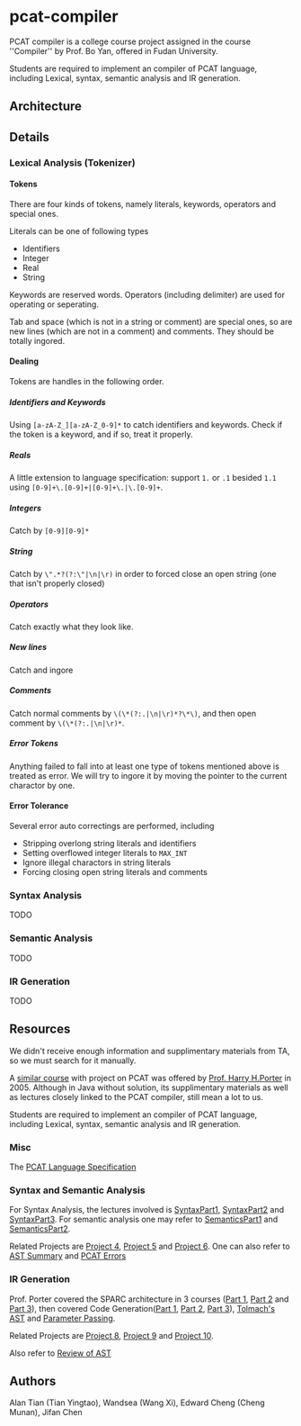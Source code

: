 pcat-compiler
=============

PCAT compiler is a college course project assigned in the course ''Compiler''
by Prof. Bo Yan, offered in Fudan University.

Students are required to implement an compiler of PCAT language, including
Lexical, syntax, semantic analysis and IR generation.


Architecture
------------


Details
------------

### Lexical Analysis (Tokenizer)

#### Tokens

There are four kinds of tokens, namely
literals, keywords, operators and special ones.

Literals can be one of following types
* Identifiers
* Integer
* Real
* String

Keywords are reserved words. Operators
(including delimiter) are used for
operating or seperating.

Tab and space (which is not in a string or comment)
are special ones, so are new lines (which are not in a comment)
and comments. They should be
totally ingored.

#### Dealing
Tokens are handles in the following order.
##### Identifiers and Keywords
Using `[a-zA-Z_][a-zA-Z_0-9]*` to catch
identifiers and keywords. Check if the token
is a keyword, and if so, treat it properly.
##### Reals
A little extension to language specification:
support `1.` or `.1` besided `1.1` using
`[0-9]+\.[0-9]+|[0-9]+\.|\.[0-9]+`.
##### Integers
Catch by `[0-9][0-9]*`
##### String
Catch by `\".*?(?:\"|\n|\r)` in order
to forced close an open string (one that
isn't properly closed)
##### Operators
Catch exactly what they look like.
##### New lines
Catch and ingore
##### Comments
Catch normal comments by
`\(\*(?:.|\n|\r)*?\*\)`, and then open comment
by `\(\*(?:.|\n|\r)*`.
##### Error Tokens
Anything failed to fall into at least one type
of tokens mentioned above is treated as error.
We will try to ingore it by moving the pointer to the current charactor by one.

#### Error Tolerance
Several error auto correctings are performed, 
including

* Stripping overlong string literals and identifiers
* Setting overflowed integer literals to `MAX_INT`
* Ignore illegal charactors in string literals
* Forcing closing open string literals and comments


### Syntax Analysis
TODO

### Semantic Analysis
TODO


### IR Generation

TODO



Resources
---------

We didn't receive enough information and supplimentary materials from TA,
so we must search for it manually.


A [similar course](http://web.cecs.pdx.edu/~harry/compilers/syllabus.html) 
with project on PCAT was offered by 
[Prof. Harry H.Porter](http://web.cecs.pdx.edu/~harry/) in 2005.
Although in Java without solution, its supplimentary materials
as well as lectures closely linked to the PCAT compiler, still mean a lot
to us.

Students are required to implement an compiler of PCAT language, including
Lexical, syntax, semantic analysis and IR generation.


### Misc

The [PCAT Language Specification](http://web.cecs.pdx.edu/~harry/compilers/PCATLangSpec.pdf)


### Syntax and Semantic Analysis

For Syntax Analysis,
the lectures involved is 
[SyntaxPart1](http://web.cecs.pdx.edu/~harry/compilers/slides/SyntaxPart1.pdf), 
[SyntaxPart2](http://web.cecs.pdx.edu/~harry/compilers/slides/SyntaxPart2.pdf) and 
[SyntaxPart3](http://web.cecs.pdx.edu/~harry/compilers/slides/SyntaxPart3.pdf).
For semantic analysis one may refer to
[SemanticsPart1](http://web.cecs.pdx.edu/~harry/compilers/slides/SemanticsPart1.pdf)
and 
[SemanticsPart2](http://web.cecs.pdx.edu/~harry/compilers/slides/SemanticsPart2.pdf).

Related Projects are [Project 4](http://web.cecs.pdx.edu/~harry/compilers/slides/Project4.pdf),
[Project 5](http://web.cecs.pdx.edu/~harry/compilers/slides/Project5.pdf)
and [Project 6](http://web.cecs.pdx.edu/~harry/compilers/slides/Project6.pdf).
One can also refer to [AST Summary](web.cecs.pdx.edu/~harry/compilers/p4/ASTSummary.pdf) and 
[PCAT Errors](http://web.cecs.pdx.edu/~harry/compilers/p6/PCATErrors.pdf)

### IR Generation

Prof. Porter covered the SPARC architecture in 3 courses
([Part 1](http://web.cecs.pdx.edu/~harry/compilers/slides/SPARC-Part1.pdf),
[Part 2](http://web.cecs.pdx.edu/~harry/compilers/slides/SPARC-Part2.pdf)
and
[Part 3](http://web.cecs.pdx.edu/~harry/compilers/slides/SPARC-Part3.pdf)),
then covered Code Generation([Part 1](http://web.cecs.pdx.edu/~harry/compilers/slides/CodeGen1.pdf),
[Part 2](http://web.cecs.pdx.edu/~harry/compilers/slides/CodeGen2.pdf),
[Part 3](http://web.cecs.pdx.edu/~harry/compilers/slides/CodeGen3.pdf)), 
[Tolmach's AST](http://web.cecs.pdx.edu/~harry/compilers/slides/TolmachsAST.pdf)
and [Parameter Passing](http://web.cecs.pdx.edu/~harry/compilers/slides/ParamPassing.pdf).

Related Projects are 
[Project 8](http://web.cecs.pdx.edu/~harry/compilers/slides/Proj8.pdf),
[Project 9](http://web.cecs.pdx.edu/~harry/compilers/slides/Proj9.pdf) and
[Project 10](http://web.cecs.pdx.edu/~harry/compilers/slides/Proj10.pdf).


Also refer to
[Review of AST](http://web.cecs.pdx.edu/~harry/compilers/p8/ReviewOfAST.pdf)



Authors
-------
Alan Tian (Tian Yingtao), Wandsea (Wang Xi), Edward Cheng (Cheng Munan), Jifan Chen
